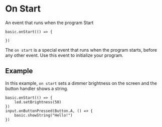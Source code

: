 # On Start

An event that runs when the program Start

```block
basic.onStart(() => {

})
```

The ``on start`` is a special event that runs when the program starts, before any other event. 
Use this event to initialize your program.

## Example

In this example, ``on start`` sets a dimmer brightness on the screen and the button handler shows a string.

```blocks
basic.onStart(() => {
    led.setBrightness(50)
})
input.onButtonPressed(Button.A, () => {
    basic.showString("Hello!")
})
```